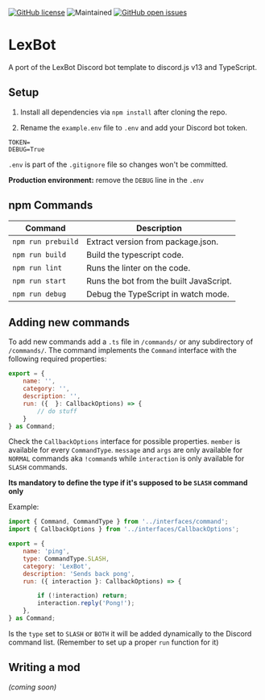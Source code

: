 [![GitHub license](https://badgen.net/github/license/ottrone/lexbot)](LICENSE)
![Maintained](https://img.shields.io/badge/maintained-yes-brightgreen)
[![GitHub open issues](https://badgen.net/github/open-issues/ottrone/lexbot)](https://github.com/OttrOne/lexbot/issues)

# LexBot
A port of the LexBot Discord bot template to discord.js v13 and TypeScript.

## Setup
1. Install all dependencies via `npm install` after cloning the repo.

1. Rename the `example.env` file to `.env` and add your Discord bot token.
```
TOKEN=
DEBUG=True
```
`.env` is part of the `.gitignore` file so changes won't be committed.

**Production environment:** remove the `DEBUG` line in the `.env`

## npm Commands
| Command             | Description                             |
| ------------------- | --------------------------------------- |
| `npm run prebuild`  | Extract version from package.json.      |
| `npm run build`     | Build the typescript code.              |
| `npm run lint`      | Runs the linter on the code.            |
| `npm run start`     | Runs the bot from the built JavaScript. |
| `npm run debug`     | Debug the TypeScript in watch mode.     |


## Adding new commands
To add new commands add a `.ts` file in `/commands/` or any subdirectory of `/commands/`.
The command implements the `Command` interface with the following required properties:
```javascript
export = {
    name: '',
    category: '',
    description: '',
    run: ({  }: CallbackOptions) => {
        // do stuff
    }
} as Command;
```
Check the `CallbackOptions` interface for possible properties.
`member` is available for every `CommandType`. `message` and `args` are only available for `NORMAL` commands aka `!command`s while `interaction` is only available for `SLASH` commands.

**Its mandatory to define the type if it's supposed to be `SLASH` command only**

Example:
```javascript
import { Command, CommandType } from '../interfaces/command';
import { CallbackOptions } from '../interfaces/CallbackOptions';

export = {
    name: 'ping',
    type: CommandType.SLASH,
    category: 'LexBot',
    description: 'Sends back pong',
    run: ({ interaction }: CallbackOptions) => {

        if (!interaction) return;
        interaction.reply('Pong!');
    },
} as Command;
```
Is the `type` set to `SLASH` or `BOTH` it will be added dynamically to the Discord command list. (Remember to set up a proper `run` function for it)

## Writing a mod
*(coming soon)*
